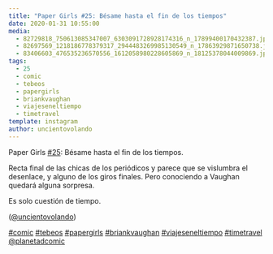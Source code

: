 ```yaml
---
title: "Paper Girls #25: Bésame hasta el fin de los tiempos"
date: 2020-01-31 10:55:00
media: 
  - 82729818_750613085347007_6303091728928174316_n_17899400170432387.jpg
  - 82697569_1218186778379317_2944483269985130549_n_17863929871650738.jpg
  - 83406603_476535236570556_1612058980228605869_n_18125378044009869.jpg
tags: 
  - 25
  - comic
  - tebeos
  - papergirls
  - briankvaughan
  - viajeseneltiempo
  - timetravel
template: instagram
author: uncientovolando
---
```


Paper Girls [#25](/tags/25): Bésame hasta el fin de los tiempos.

Recta final de las chicas de los periódicos y parece que se vislumbra el desenlace, y alguno de los giros finales. Pero conociendo a Vaughan quedará alguna sorpresa.

Es solo cuestión de tiempo.

([@uncientovolando](https://instagram.com/uncientovolando))

[#comic](/tags/comic) [#tebeos](/tags/tebeos) [#papergirls](/tags/papergirls) [#briankvaughan](/tags/briankvaughan) [#viajeseneltiempo](/tags/viajeseneltiempo) [#timetravel](/tags/timetravel) [@planetadcomic](https://instagram.com/planetadcomic)
